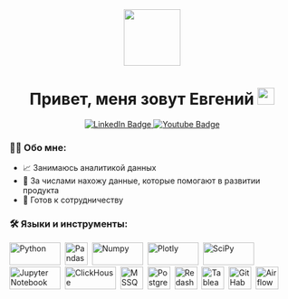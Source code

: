 <div id="header" align="center">
  <img src="https://media.giphy.com/media/U8RLgaGFiwXsZc8YUw/giphy.gif" width="100"/>
</div>

<h1 align="center">
  Привет, меня зовут Евгений
  <img src="https://media.giphy.com/media/hvRJCLFzcasrR4ia7z/giphy.gif" width="30px"/>
</h1>

<div id="badges" align="center">
  <a href="https://t.me/Astahov_Evgeny">
    <img src="https://img.shields.io/badge/Telegram-blue?logo=telegram&logoColor=white" alt="LinkedIn Badge"/>
  </a>
  <a href="https://wa.me/79384296089">
    <img src="https://img.shields.io/badge/whatsapp-dark%20green?logo=whatsapp&logoColor=white" alt="Youtube Badge"/>
  </a>
</div>

<div id="header" align="center">
  <img src="https://komarev.com/ghpvc/?username=EugenyAstahov&style=flat-square&color=blue" alt=""/>
</div>

### :woman_technologist: Обо мне:

- :chart_with_upwards_trend: Занимаюсь аналитикой данных 
- 🔭 За числами нахожу данные, которые помогают в развитии продукта 
- 🤝 Готов к сотрудничеству 

### :hammer_and_wrench: Языки и инструменты:

<div>
  <img src="" title="Python" alt="Python" width="90" height="40"/>&nbsp;
  <img src="" title="Pandas" alt="Pandas" width="40" height="40"/>&nbsp;
  <img src="" title="Numpy" alt="Numpy" width="90" height="40"/>&nbsp;
  <img src="" title="Plotly" alt="Plotly" width="90" height="40"/>&nbsp;
  <img src="" title="SciPy" alt="SciPy" width="90" height="40"/>&nbsp;
  <img src="" title="Jupyter Notebook" alt="Jupyter Notebook" width="90" height="40"/>&nbsp;
  <img src="" title="ClickHouse" alt="ClickHouse" width="90" height="40"/>&nbsp;
  <img src="" title="MSSQL" alt="MSSQL" width="40" height="40"/>&nbsp;
  <img src="" title="PostgreSQL" alt="PostgreSQL" width="40" height="40"/>&nbsp;
  <img src="" title="Redash" alt="Redash" width="40" height="40"/>&nbsp;
  <img src="" title="Tableau" alt="Tableau" width="40" height="40"/>&nbsp;
  <img src="" title="GitHab" alt="GitHab" width="40" height="40"/>&nbsp;
  <img src="" title="Airflow" alt="Airflow" width="40" height="40"/>&nbsp  
</div>
